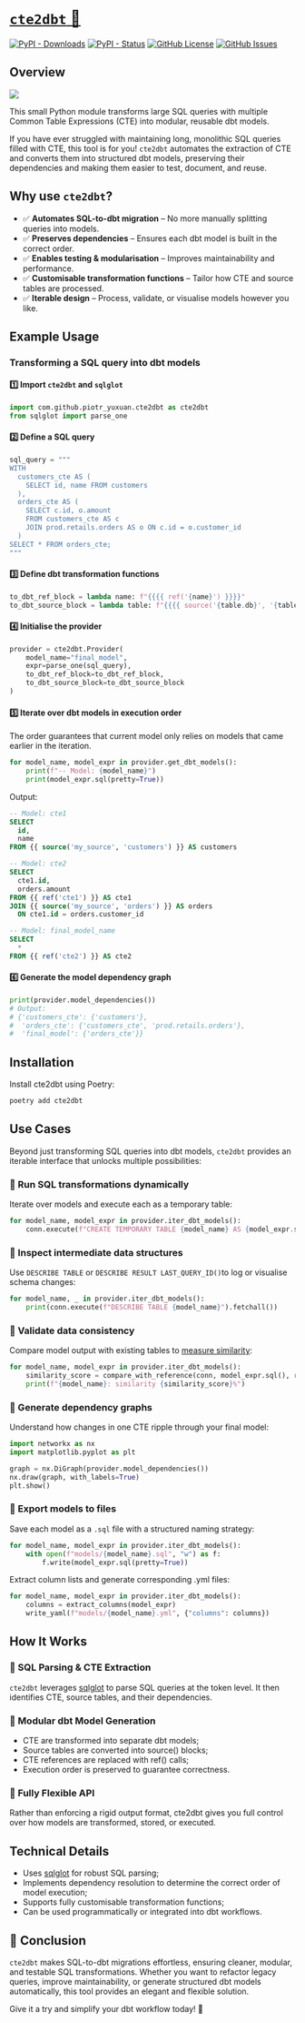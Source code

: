 # [`cte2dbt` 🚀](https://github.com/piotr-yuxuan/cte2dbt)

[![PyPI - Downloads](https://img.shields.io/pypi/dm/cte2dbt)](https://pypi.org/project/cte2dbt/)
[![PyPI - Status](https://img.shields.io/pypi/status/cte2dbt)](https://pypi.org/project/cte2dbt/)
[![GitHub License](https://img.shields.io/github/license/piotr-yuxuan/cte2dbt)](https://github.com/piotr-yuxuan/cte2dbt?tab=EUPL-1.2-1-ov-file#readme)
[![GitHub Issues](https://img.shields.io/github/issues/piotr-yuxuan/cte2dbt)](https://github.com/piotr-yuxuan/cte2dbt/issues)

## Overview

![](./doc/social-media-preview.png)

This small Python module transforms large SQL queries with multiple
Common Table Expressions (CTE) into modular, reusable dbt models.

If you have ever struggled with maintaining long, monolithic SQL
queries filled with CTE, this tool is for you! `cte2dbt` automates the
extraction of CTE and converts them into structured dbt models,
preserving their dependencies and making them easier to test,
document, and reuse.

## Why use `cte2dbt`?

- ✅ **Automates SQL-to-dbt migration** – No more manually splitting
  queries into models.
- ✅ **Preserves dependencies** – Ensures each dbt model is built in
  the correct order.
- ✅ **Enables testing & modularisation** – Improves maintainability
  and performance.
- ✅ **Customisable transformation functions** – Tailor how CTE and
  source tables are processed.
- ✅ **Iterable design** – Process, validate, or visualise models
  however you like.

## Example Usage

### Transforming a SQL query into dbt models

#### 1️⃣ Import `cte2dbt` and `sqlglot`

```python
import com.github.piotr_yuxuan.cte2dbt as cte2dbt
from sqlglot import parse_one
```

#### 2️⃣ Define a SQL query

``` python
sql_query = """
WITH
  customers_cte AS (
    SELECT id, name FROM customers
  ),
  orders_cte AS (
    SELECT c.id, o.amount
    FROM customers_cte AS c
    JOIN prod.retails.orders AS o ON c.id = o.customer_id
  )
SELECT * FROM orders_cte;
"""
```

#### 3️⃣ Define dbt transformation functions

``` python
to_dbt_ref_block = lambda name: f"{{{{ ref('{name}') }}}}"
to_dbt_source_block = lambda table: f"{{{{ source('{table.db}', '{table.name}') }}}}"
```

#### 4️⃣ Initialise the provider

``` python
provider = cte2dbt.Provider(
    model_name="final_model",
    expr=parse_one(sql_query),
    to_dbt_ref_block=to_dbt_ref_block,
    to_dbt_source_block=to_dbt_source_block
)
```

#### 5️⃣ Iterate over dbt models in execution order

The order guarantees that current model only relies on models that
came earlier in the iteration.

``` python
for model_name, model_expr in provider.get_dbt_models():
    print(f"-- Model: {model_name}")
    print(model_expr.sql(pretty=True))
```

Output:
``` sql
-- Model: cte1
SELECT
  id,
  name
FROM {{ source('my_source', 'customers') }} AS customers

-- Model: cte2
SELECT
  cte1.id,
  orders.amount
FROM {{ ref('cte1') }} AS cte1
JOIN {{ source('my_source', 'orders') }} AS orders
  ON cte1.id = orders.customer_id

-- Model: final_model_name
SELECT
  *
FROM {{ ref('cte2') }} AS cte2
```

#### 6️⃣ Generate the model dependency graph

``` python
print(provider.model_dependencies())
# Output:
# {'customers_cte': {'customers'},
#  'orders_cte': {'customers_cte', 'prod.retails.orders'},
#  'final_model': {'orders_cte'}}
```

## Installation

Install cte2dbt using Poetry:

``` zsh
poetry add cte2dbt
```

## Use Cases

Beyond just transforming SQL queries into dbt models, `cte2dbt`
provides an iterable interface that unlocks multiple possibilities:

### 🔹 Run SQL transformations dynamically

Iterate over models and execute each as a temporary table:

``` python
for model_name, model_expr in provider.iter_dbt_models():
    conn.execute(f"CREATE TEMPORARY TABLE {model_name} AS {model_expr.sql()}")
```

### 🔹 Inspect intermediate data structures

Use `DESCRIBE TABLE` or `DESCRIBE RESULT LAST_QUERY_ID()`to log or
visualise schema changes:

``` python
for model_name, _ in provider.iter_dbt_models():
    print(conn.execute(f"DESCRIBE TABLE {model_name}").fetchall())
```

### 🔹 Validate data consistency

Compare model output with existing tables to [measure
similarity](https://docs.snowflake.com/en/sql-reference/functions/approximate_similarity):

``` python
for model_name, model_expr in provider.iter_dbt_models():
    similarity_score = compare_with_reference(conn, model_expr.sql(), reference_table)
    print(f"{model_name}: similarity {similarity_score}%")
```

### 🔹 Generate dependency graphs

Understand how changes in one CTE ripple through your final model:

``` python
import networkx as nx
import matplotlib.pyplot as plt

graph = nx.DiGraph(provider.model_dependencies())
nx.draw(graph, with_labels=True)
plt.show()
```

### 🔹 Export models to files

Save each model as a `.sql` file with a structured naming strategy:

``` python
for model_name, model_expr in provider.iter_dbt_models():
    with open(f"models/{model_name}.sql", "w") as f:
        f.write(model_expr.sql(pretty=True))
```

Extract column lists and generate corresponding .yml files:

``` python
for model_name, model_expr in provider.iter_dbt_models():
    columns = extract_columns(model_expr)
    write_yaml(f"models/{model_name}.yml", {"columns": columns})
```

## How It Works

### 📌 SQL Parsing & CTE Extraction

`cte2dbt` leverages [sqlglot](https://github.com/tobymao/sqlglot) to
parse SQL queries at the token level. It then identifies CTE, source
tables, and their dependencies.

### 📌 Modular dbt Model Generation

- CTE are transformed into separate dbt models;
- Source tables are converted into source() blocks;
- CTE references are replaced with ref() calls;
- Execution order is preserved to guarantee correctness.

### 📌 Fully Flexible API

Rather than enforcing a rigid output format, cte2dbt gives you full
control over how models are transformed, stored, or executed.

## Technical Details

- Uses [sqlglot](https://github.com/tobymao/sqlglot) for robust SQL
  parsing;
- Implements dependency resolution to determine the correct order of
  model execution;
- Supports fully customisable transformation functions;
- Can be used programmatically or integrated into dbt workflows.

## 🚀 Conclusion

`cte2dbt` makes SQL-to-dbt migrations effortless, ensuring cleaner,
modular, and testable SQL transformations. Whether you want to
refactor legacy queries, improve maintainability, or generate
structured dbt models automatically, this tool provides an elegant and
flexible solution.

Give it a try and simplify your dbt workflow today! 🎯
